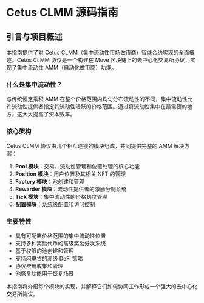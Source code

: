 # Cetus CLMM 源码指南

## 引言与项目概述

本指南提供了对 Cetus CLMM（集中流动性市场做市商）智能合约实现的全面概述。Cetus CLMM 协议是一个构建在 Move 区块链上的去中心化交易所协议，实现了集中流动性 AMM（自动化做市商）功能。

### 什么是集中流动性？

与传统恒定乘积 AMM 在整个价格范围内均匀分布流动性的不同，集中流动性允许流动性提供者指定其流动性活跃的价格范围。通过将流动性集中在最需要的地方，这大大提高了资本效率。

### 核心架构

Cetus CLMM 协议由几个相互连接的模块组成，共同提供完整的 AMM 解决方案：

1. **Pool 模块**：交易、流动性管理和位置处理的核心功能
2. **Position 模块**：用户位置及其相关 NFT 的管理
3. **Factory 模块**：池创建和管理
4. **Rewarder 模块**：流动性提供者的激励分配系统
5. **Tick 模块**：集中流动性的价格刻度管理
6. **配置模块**：系统级配置和访问控制

### 主要特性

- 具有可配置价格范围的集中流动性位置
- 支持多种奖励代币的高级奖励分发系统
- 基于权限的池创建和管理
- 支持闪电贷的高级 DeFi 策略
- 协议费用收集和管理
- 池恢复功能用于恢复场景

本指南将介绍每个模块的实现，并解释它们如何协同工作形成一个强大的去中心化交易所协议。